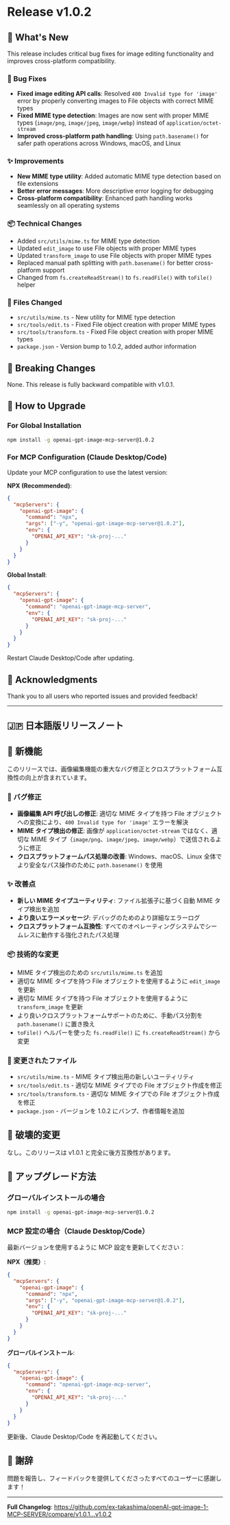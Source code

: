 # Release v1.0.2

## 🎉 What's New

This release includes critical bug fixes for image editing functionality and improves cross-platform compatibility.

### 🐛 Bug Fixes

- **Fixed image editing API calls**: Resolved `400 Invalid type for 'image'` error by properly converting images to File objects with correct MIME types
- **Fixed MIME type detection**: Images are now sent with proper MIME types (`image/png`, `image/jpeg`, `image/webp`) instead of `application/octet-stream`
- **Improved cross-platform path handling**: Using `path.basename()` for safer path operations across Windows, macOS, and Linux

### ✨ Improvements

- **New MIME type utility**: Added automatic MIME type detection based on file extensions
- **Better error messages**: More descriptive error logging for debugging
- **Cross-platform compatibility**: Enhanced path handling works seamlessly on all operating systems

### 📦 Technical Changes

- Added `src/utils/mime.ts` for MIME type detection
- Updated `edit_image` to use File objects with proper MIME types
- Updated `transform_image` to use File objects with proper MIME types
- Replaced manual path splitting with `path.basename()` for better cross-platform support
- Changed from `fs.createReadStream()` to `fs.readFile()` with `toFile()` helper

### 🔧 Files Changed

- `src/utils/mime.ts` - New utility for MIME type detection
- `src/tools/edit.ts` - Fixed File object creation with proper MIME types
- `src/tools/transform.ts` - Fixed File object creation with proper MIME types
- `package.json` - Version bump to 1.0.2, added author information

## 📝 Breaking Changes

None. This release is fully backward compatible with v1.0.1.

## 🚀 How to Upgrade

### For Global Installation

```bash
npm install -g openai-gpt-image-mcp-server@1.0.2
```

### For MCP Configuration (Claude Desktop/Code)

Update your MCP configuration to use the latest version:

**NPX (Recommended)**:
```json
{
  "mcpServers": {
    "openai-gpt-image": {
      "command": "npx",
      "args": ["-y", "openai-gpt-image-mcp-server@1.0.2"],
      "env": {
        "OPENAI_API_KEY": "sk-proj-..."
      }
    }
  }
}
```

**Global Install**:
```json
{
  "mcpServers": {
    "openai-gpt-image": {
      "command": "openai-gpt-image-mcp-server",
      "env": {
        "OPENAI_API_KEY": "sk-proj-..."
      }
    }
  }
}
```

Restart Claude Desktop/Code after updating.

## 🙏 Acknowledgments

Thank you to all users who reported issues and provided feedback!

---

## 🇯🇵 日本語版リリースノート

## 🎉 新機能

このリリースでは、画像編集機能の重大なバグ修正とクロスプラットフォーム互換性の向上が含まれています。

### 🐛 バグ修正

- **画像編集 API 呼び出しの修正**: 適切な MIME タイプを持つ File オブジェクトへの変換により、`400 Invalid type for 'image'` エラーを解決
- **MIME タイプ検出の修正**: 画像が `application/octet-stream` ではなく、適切な MIME タイプ（`image/png`、`image/jpeg`、`image/webp`）で送信されるように修正
- **クロスプラットフォームパス処理の改善**: Windows、macOS、Linux 全体でより安全なパス操作のために `path.basename()` を使用

### ✨ 改善点

- **新しい MIME タイプユーティリティ**: ファイル拡張子に基づく自動 MIME タイプ検出を追加
- **より良いエラーメッセージ**: デバッグのためのより詳細なエラーログ
- **クロスプラットフォーム互換性**: すべてのオペレーティングシステムでシームレスに動作する強化されたパス処理

### 📦 技術的な変更

- MIME タイプ検出のための `src/utils/mime.ts` を追加
- 適切な MIME タイプを持つ File オブジェクトを使用するように `edit_image` を更新
- 適切な MIME タイプを持つ File オブジェクトを使用するように `transform_image` を更新
- より良いクロスプラットフォームサポートのために、手動パス分割を `path.basename()` に置き換え
- `toFile()` ヘルパーを使った `fs.readFile()` に `fs.createReadStream()` から変更

### 🔧 変更されたファイル

- `src/utils/mime.ts` - MIME タイプ検出用の新しいユーティリティ
- `src/tools/edit.ts` - 適切な MIME タイプでの File オブジェクト作成を修正
- `src/tools/transform.ts` - 適切な MIME タイプでの File オブジェクト作成を修正
- `package.json` - バージョンを 1.0.2 にバンプ、作者情報を追加

## 📝 破壊的変更

なし。このリリースは v1.0.1 と完全に後方互換性があります。

## 🚀 アップグレード方法

### グローバルインストールの場合

```bash
npm install -g openai-gpt-image-mcp-server@1.0.2
```

### MCP 設定の場合（Claude Desktop/Code）

最新バージョンを使用するように MCP 設定を更新してください：

**NPX（推奨）**:
```json
{
  "mcpServers": {
    "openai-gpt-image": {
      "command": "npx",
      "args": ["-y", "openai-gpt-image-mcp-server@1.0.2"],
      "env": {
        "OPENAI_API_KEY": "sk-proj-..."
      }
    }
  }
}
```

**グローバルインストール**:
```json
{
  "mcpServers": {
    "openai-gpt-image": {
      "command": "openai-gpt-image-mcp-server",
      "env": {
        "OPENAI_API_KEY": "sk-proj-..."
      }
    }
  }
}
```

更新後、Claude Desktop/Code を再起動してください。

## 🙏 謝辞

問題を報告し、フィードバックを提供してくださったすべてのユーザーに感謝します！

---

**Full Changelog**: https://github.com/ex-takashima/openAI-gpt-image-1-MCP-SERVER/compare/v1.0.1...v1.0.2
